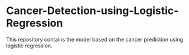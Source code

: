 # Cancer-Detection-using-Logistic-Regression
This repository contains the model based on the cancer prediction using logistic regression.
